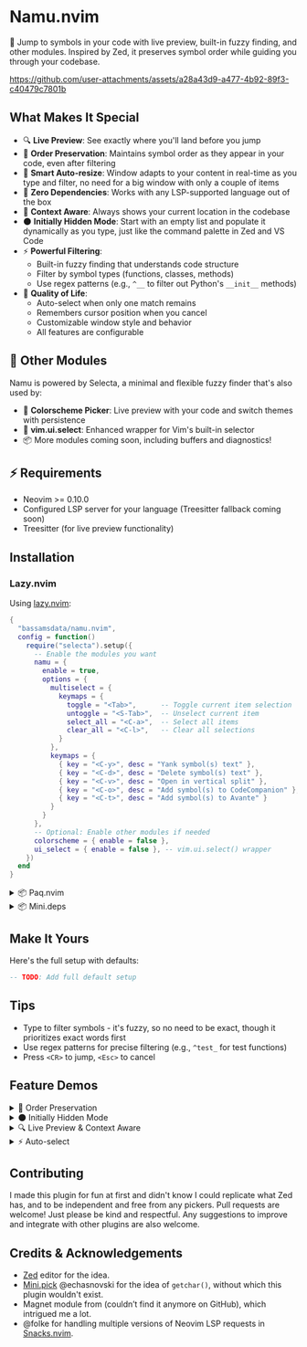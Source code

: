 # Namu.nvim

🌿 Jump to symbols in your code with live preview, built-in fuzzy finding, and other modules.
Inspired by Zed, it preserves symbol order while guiding you through your codebase.




https://github.com/user-attachments/assets/a28a43d9-a477-4b92-89f3-c40479c7801b





## What Makes It Special

- 🔍 **Live Preview**: See exactly where you'll land before you jump
- 🌳 **Order Preservation**: Maintains symbol order as they appear in your code, even after filtering
- 📐 **Smart Auto-resize**: Window adapts to your content in real-time as you type and filter, no need for a big window with only a couple of items
- 🚀 **Zero Dependencies**: Works with any LSP-supported language out of the box
- 🎯 **Context Aware**: Always shows your current location in the codebase
- 🌑 **Initially Hidden Mode**: Start with an empty list and populate it dynamically as you type, just like the command palette in Zed and VS Code
- ⚡ **Powerful Filtering**:
  - Built-in fuzzy finding that understands code structure
  - Filter by symbol types (functions, classes, methods)
  - Use regex patterns (e.g., `^__` to filter out Python's `__init__` methods)
- 🎨 **Quality of Life**:
  - Auto-select when only one match remains
  - Remembers cursor position when you cancel
  - Customizable window style and behavior
  - All features are configurable

## 🧩 Other Modules

Namu is powered by Selecta, a minimal and flexible fuzzy finder that's also used by:
- 🎨 **Colorscheme Picker**: Live preview with your code and switch themes with persistence
- 🔄 **vim.ui.select**: Enhanced wrapper for Vim's built-in selector
- 📦 More modules coming soon, including buffers and diagnostics!

## ⚡ Requirements
- Neovim >= 0.10.0
- Configured LSP server for your language (Treesitter fallback coming soon)
- Treesitter (for live preview functionality)

## Installation

### Lazy.nvim

Using [lazy.nvim](https://github.com/folke/lazy.nvim):
```lua
{
  "bassamsdata/namu.nvim",
  config = function()
    require("selecta").setup({
      -- Enable the modules you want
      namu = {
        enable = true,
        options = {
          multiselect = {
            keymaps = {
              toggle = "<Tab>",      -- Toggle current item selection
              untoggle = "<S-Tab>",  -- Unselect current item
              select_all = "<C-a>",  -- Select all items
              clear_all = "<C-l>",   -- Clear all selections
            }
          },
          keymaps = {
            { key = "<C-y>", desc = "Yank symbol(s) text" },
            { key = "<C-d>", desc = "Delete symbol(s) text" },
            { key = "<C-v>", desc = "Open in vertical split" },
            { key = "<C-o>", desc = "Add symbol(s) to CodeCompanion" },
            { key = "<C-t>", desc = "Add symbol(s) to Avante" }
          }
        }
      },
      -- Optional: Enable other modules if needed
      colorscheme = { enable = false },
      ui_select = { enable = false }, -- vim.ui.select() wrapper
    })
  end
}
```

<details>
  <summary>📦 Paq.nvim</summary>

  ```lua
  require "paq" {
    "bassamsdata/namu.nvim"
  }
  ```

</details>

<details>
  <summary>📦 Mini.deps</summary>

  ```lua
  require("mini.deps").add("bassamsdata/namu.nvim")
  ```

</details>

## Make It Yours

Here's the full setup with defaults:
```lua
-- TODO: Add full default setup
```

## Tips

- Type to filter symbols - it's fuzzy, so no need to be exact, though it prioritizes exact words first
- Use regex patterns for precise filtering (e.g., `^test_` for test functions)
- Press `<CR>` to jump, `<Esc>` to cancel

## Feature Demos

<details>
  <summary>🌳 Order Preservation</summary>


https://github.com/user-attachments/assets/2f84f1b0-3fb7-4d69-81ea-8ec70acb5b80


</details>

<details>
  <summary>🌑 Initially Hidden Mode</summary>


https://github.com/user-attachments/assets/e279b785-5fcf-4c2c-8cb5-b0467d850dd0


</details>

<details>
  <summary>🔍 Live Preview & Context Aware</summary>

https://github.com/user-attachments/assets/292a94f3-264a-4ffa-9203-407bd101e35c


</details>

<details>
  <summary>⚡ Auto-select</summary>

https://github.com/user-attachments/assets/a8768aae-e190-4707-989a-0ee909380a5d


</details>

## Contributing

I made this plugin for fun at first and didn't know I could replicate what Zed has, and to be independent and free from any pickers.
Pull requests are welcome! Just please be kind and respectful.
Any suggestions to improve and integrate with other plugins are also welcome.

## Credits & Acknowledgements

- [Zed](https://zed.dev) editor for the idea.
- [Mini.pick](https://github.com/echasnovski/mini.nvim) @echasnovski for the idea of `getchar()`, without which this plugin wouldn't exist.
- Magnet module from (couldn’t find it anymore on GitHub), which intrigued me a lot.
- @folke for handling multiple versions of Neovim LSP requests in [Snacks.nvim](https://github.com/folke/snacks.nvim).
